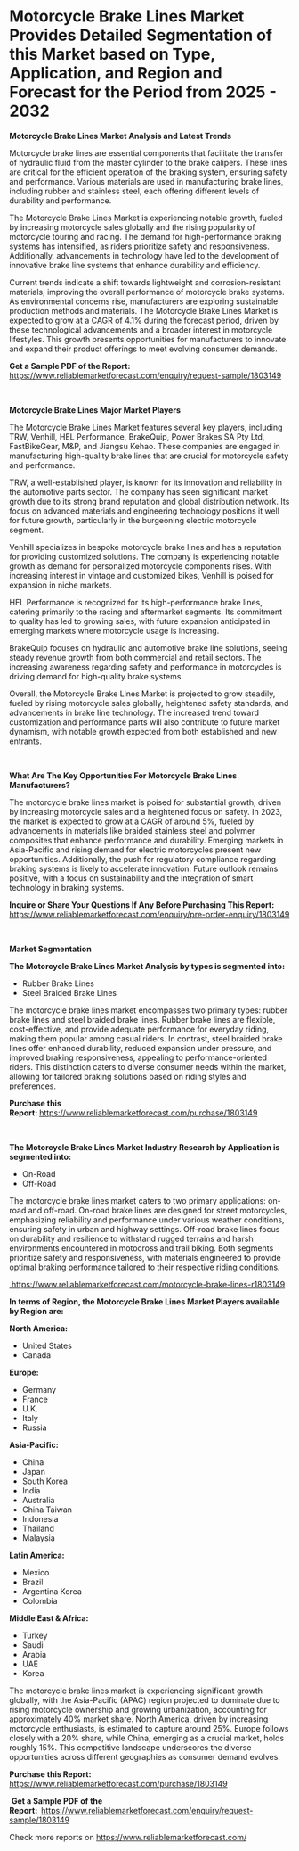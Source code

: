 <p><h1>Motorcycle Brake Lines Market Provides Detailed Segmentation of this Market based on Type, Application, and Region and Forecast for the Period from 2025 - 2032</h1></p><p><strong>Motorcycle Brake Lines Market Analysis and Latest Trends</strong></p>
<p><p>Motorcycle brake lines are essential components that facilitate the transfer of hydraulic fluid from the master cylinder to the brake calipers. These lines are critical for the efficient operation of the braking system, ensuring safety and performance. Various materials are used in manufacturing brake lines, including rubber and stainless steel, each offering different levels of durability and performance.</p><p>The Motorcycle Brake Lines Market is experiencing notable growth, fueled by increasing motorcycle sales globally and the rising popularity of motorcycle touring and racing. The demand for high-performance braking systems has intensified, as riders prioritize safety and responsiveness. Additionally, advancements in technology have led to the development of innovative brake line systems that enhance durability and efficiency.</p><p>Current trends indicate a shift towards lightweight and corrosion-resistant materials, improving the overall performance of motorcycle brake systems. As environmental concerns rise, manufacturers are exploring sustainable production methods and materials. The Motorcycle Brake Lines Market is expected to grow at a CAGR of 4.1% during the forecast period, driven by these technological advancements and a broader interest in motorcycle lifestyles. This growth presents opportunities for manufacturers to innovate and expand their product offerings to meet evolving consumer demands.</p></p>
<p><strong>Get a Sample PDF of the Report:&nbsp;</strong> <a href="https://www.reliablemarketforecast.com/enquiry/request-sample/1803149?utm_campaign=2316&utm_medium=2&utm_source=Github&utm_content=ia&utm_term=10042025&utm_id=motorcycle-brake-lines">https://www.reliablemarketforecast.com/enquiry/request-sample/1803149</a></p>
<p>&nbsp;</p>
<p><strong>Motorcycle Brake Lines Major Market Players</strong></p>
<p><p>The Motorcycle Brake Lines Market features several key players, including TRW, Venhill, HEL Performance, BrakeQuip, Power Brakes SA Pty Ltd, FastBikeGear, M&P, and Jiangsu Kehao. These companies are engaged in manufacturing high-quality brake lines that are crucial for motorcycle safety and performance.</p><p>TRW, a well-established player, is known for its innovation and reliability in the automotive parts sector. The company has seen significant market growth due to its strong brand reputation and global distribution network. Its focus on advanced materials and engineering technology positions it well for future growth, particularly in the burgeoning electric motorcycle segment.</p><p>Venhill specializes in bespoke motorcycle brake lines and has a reputation for providing customized solutions. The company is experiencing notable growth as demand for personalized motorcycle components rises. With increasing interest in vintage and customized bikes, Venhill is poised for expansion in niche markets.</p><p>HEL Performance is recognized for its high-performance brake lines, catering primarily to the racing and aftermarket segments. Its commitment to quality has led to growing sales, with future expansion anticipated in emerging markets where motorcycle usage is increasing. </p><p>BrakeQuip focuses on hydraulic and automotive brake line solutions, seeing steady revenue growth from both commercial and retail sectors. The increasing awareness regarding safety and performance in motorcycles is driving demand for high-quality brake systems.</p><p>Overall, the Motorcycle Brake Lines Market is projected to grow steadily, fueled by rising motorcycle sales globally, heightened safety standards, and advancements in brake line technology. The increased trend toward customization and performance parts will also contribute to future market dynamism, with notable growth expected from both established and new entrants.</p></p>
<p>&nbsp;</p>
<p><strong>What Are The Key Opportunities For Motorcycle Brake Lines Manufacturers?</strong></p>
<p><p>The motorcycle brake lines market is poised for substantial growth, driven by increasing motorcycle sales and a heightened focus on safety. In 2023, the market is expected to grow at a CAGR of around 5%, fueled by advancements in materials like braided stainless steel and polymer composites that enhance performance and durability. Emerging markets in Asia-Pacific and rising demand for electric motorcycles present new opportunities. Additionally, the push for regulatory compliance regarding braking systems is likely to accelerate innovation. Future outlook remains positive, with a focus on sustainability and the integration of smart technology in braking systems.</p></p>
<p><strong>Inquire or Share Your Questions If Any Before Purchasing This Report:</strong> <a href="https://www.reliablemarketforecast.com/enquiry/pre-order-enquiry/1803149?utm_campaign=2316&utm_medium=2&utm_source=Github&utm_content=ia&utm_term=10042025&utm_id=motorcycle-brake-lines">https://www.reliablemarketforecast.com/enquiry/pre-order-enquiry/1803149</a></p>
<p>&nbsp;</p>
<p><strong>Market Segmentation</strong></p>
<p><strong>The Motorcycle Brake Lines Market Analysis by types is segmented into:</strong></p>
<p><ul><li>Rubber Brake Lines</li><li>Steel Braided Brake Lines</li></ul></p>
<p><p>The motorcycle brake lines market encompasses two primary types: rubber brake lines and steel braided brake lines. Rubber brake lines are flexible, cost-effective, and provide adequate performance for everyday riding, making them popular among casual riders. In contrast, steel braided brake lines offer enhanced durability, reduced expansion under pressure, and improved braking responsiveness, appealing to performance-oriented riders. This distinction caters to diverse consumer needs within the market, allowing for tailored braking solutions based on riding styles and preferences.</p></p>
<p><strong>Purchase this Report:&nbsp;</strong><a href="https://www.reliablemarketforecast.com/purchase/1803149?utm_campaign=2316&utm_medium=2&utm_source=Github&utm_content=ia&utm_term=10042025&utm_id=motorcycle-brake-lines">https://www.reliablemarketforecast.com/purchase/1803149</a></p>
<p>&nbsp;</p>
<p><strong>The Motorcycle Brake Lines Market Industry Research by Application is segmented into:</strong></p>
<p><ul><li>On-Road</li><li>Off-Road</li></ul></p>
<p><p>The motorcycle brake lines market caters to two primary applications: on-road and off-road. On-road brake lines are designed for street motorcycles, emphasizing reliability and performance under various weather conditions, ensuring safety in urban and highway settings. Off-road brake lines focus on durability and resilience to withstand rugged terrains and harsh environments encountered in motocross and trail biking. Both segments prioritize safety and responsiveness, with materials engineered to provide optimal braking performance tailored to their respective riding conditions.</p></p>
<p><a href="https://www.reliablemarketforecast.com/motorcycle-brake-lines-r1803149?utm_campaign=2316&utm_medium=2&utm_source=Github&utm_content=ia&utm_term=10042025&utm_id=motorcycle-brake-lines">&nbsp;https://www.reliablemarketforecast.com/motorcycle-brake-lines-r1803149</a></p>
<p><strong>In terms of Region, the Motorcycle Brake Lines Market Players available by Region are:</strong></p>
<p>
    <p> <strong> North America: </strong>
        <ul>
            <li>United States</li>
            <li>Canada</li>
        </ul>
        </p> 
    <p> <strong> Europe: </strong>
        <ul>
            <li>Germany</li>
            <li>France</li>
            <li>U.K.</li>
            <li>Italy</li>
            <li>Russia</li>
        </ul>
        </p> 
    <p> <strong> Asia-Pacific: </strong>
        <ul>
            <li>China</li>
            <li>Japan</li>
            <li>South Korea</li>
            <li>India</li>
            <li>Australia</li>
            <li>China Taiwan</li>
            <li>Indonesia</li>
            <li>Thailand</li>
            <li>Malaysia</li>
        </ul>
        </p> 
    <p> <strong> Latin America: </strong>
        <ul>
            <li>Mexico</li>
            <li>Brazil</li>
            <li>Argentina Korea</li>
            <li>Colombia</li>
        </ul>
        </p> 
    <p> <strong> Middle East & Africa: </strong>
        <ul>
            <li>Turkey</li>
            <li>Saudi</li>
            <li>Arabia</li>
            <li>UAE</li>
            <li>Korea</li>
        </ul>
    </p>
    </p>
<p><p>The motorcycle brake lines market is experiencing significant growth globally, with the Asia-Pacific (APAC) region projected to dominate due to rising motorcycle ownership and growing urbanization, accounting for approximately 40% market share. North America, driven by increasing motorcycle enthusiasts, is estimated to capture around 25%. Europe follows closely with a 20% share, while China, emerging as a crucial market, holds roughly 15%. This competitive landscape underscores the diverse opportunities across different geographies as consumer demand evolves.</p></p>
<p><strong>Purchase this Report: </strong><a href="https://www.reliablemarketforecast.com/purchase/1803149?utm_campaign=2316&utm_medium=2&utm_source=Github&utm_content=ia&utm_term=10042025&utm_id=motorcycle-brake-lines">https://www.reliablemarketforecast.com/purchase/1803149</a></p>
<p>&nbsp;<strong>Get a Sample PDF of the Report:&nbsp;&nbsp;</strong><a href="https://www.reliablemarketforecast.com/enquiry/request-sample/1803149?utm_campaign=2316&utm_medium=2&utm_source=Github&utm_content=ia&utm_term=10042025&utm_id=motorcycle-brake-lines">https://www.reliablemarketforecast.com/enquiry/request-sample/1803149</a></p>
<p><strong></strong></p>
<p>Check more reports on <a href="https://www.reliablemarketforecast.com/?utm_campaign=2316&utm_medium=2&utm_source=Github&utm_content=ia&utm_term=10042025&utm_id=motorcycle-brake-lines">https://www.reliablemarketforecast.com/</a></p>